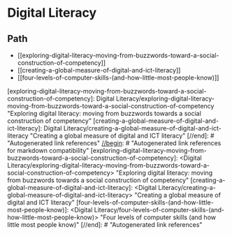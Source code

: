 # Digital Literacy

## Path

- [[exploring-digital-literacy-moving-from-buzzwords-toward-a-social-construction-of-competency]]
- [[creating-a-global-measure-of-digital-and-ict-literacy]]
- [[four-levels-of-computer-skills-(and-how-little-most-people-know)]]

[//begin]: # "Autogenerated link references for markdown compatibility"
[exploring-digital-literacy-moving-from-buzzwords-toward-a-social-construction-of-competency]: Digital Literacy/exploring-digital-literacy-moving-from-buzzwords-toward-a-social-construction-of-competency "Exploring digital literacy: moving from buzzwords towards a social construction of competency"
[creating-a-global-measure-of-digital-and-ict-literacy]: Digital Literacy/creating-a-global-measure-of-digital-and-ict-literacy "Creating a global measure of digital and ICT literacy"
[//end]: # "Autogenerated link references"
[//begin]: # "Autogenerated link references for markdown compatibility"
[exploring-digital-literacy-moving-from-buzzwords-toward-a-social-construction-of-competency]: <Digital Literacy/exploring-digital-literacy-moving-from-buzzwords-toward-a-social-construction-of-competency> "Exploring digital literacy: moving from buzzwords towards a social construction of competency"
[creating-a-global-measure-of-digital-and-ict-literacy]: <Digital Literacy/creating-a-global-measure-of-digital-and-ict-literacy> "Creating a global measure of digital and ICT literacy"
[four-levels-of-computer-skills-(and-how-little-most-people-know)]: <Digital Literacy/four-levels-of-computer-skills-(and-how-little-most-people-know)> "Four levels of computer skills (and how little most people know)"
[//end]: # "Autogenerated link references"